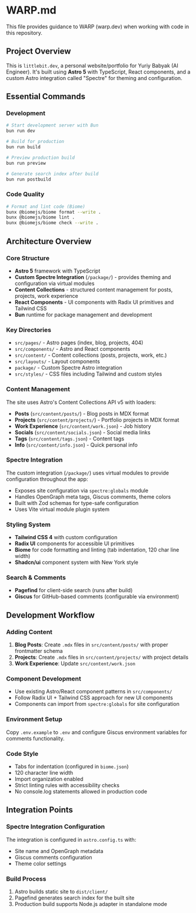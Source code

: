 # WARP.md

This file provides guidance to WARP (warp.dev) when working with code in this repository.

## Project Overview

This is `littlebit.dev`, a personal website/portfolio for Yuriy Babyak (AI Engineer). It's built using **Astro 5** with TypeScript, React components, and a custom Astro integration called "Spectre" for theming and configuration.

## Essential Commands

### Development
```bash
# Start development server with Bun
bun run dev

# Build for production
bun run build

# Preview production build
bun run preview

# Generate search index after build
bun run postbuild
```

### Code Quality
```bash
# Format and lint code (Biome)
bunx @biomejs/biome format --write .
bunx @biomejs/biome lint .
bunx @biomejs/biome check --write .
```

## Architecture Overview

### Core Structure
- **Astro 5** framework with TypeScript
- **Custom Spectre Integration** (`/package/`) - provides theming and configuration via virtual modules
- **Content Collections** - structured content management for posts, projects, work experience
- **React Components** - UI components with Radix UI primitives and Tailwind CSS
- **Bun** runtime for package management and development

### Key Directories
- `src/pages/` - Astro pages (index, blog, projects, 404)
- `src/components/` - Astro and React components
- `src/content/` - Content collections (posts, projects, work, etc.)
- `src/layouts/` - Layout components
- `package/` - Custom Spectre Astro integration
- `src/styles/` - CSS files including Tailwind and custom styles

### Content Management
The site uses Astro's Content Collections API v5 with loaders:
- **Posts** (`src/content/posts/`) - Blog posts in MDX format
- **Projects** (`src/content/projects/`) - Portfolio projects in MDX format  
- **Work Experience** (`src/content/work.json`) - Job history
- **Socials** (`src/content/socials.json`) - Social media links
- **Tags** (`src/content/tags.json`) - Content tags
- **Info** (`src/content/info.json`) - Quick personal info

### Spectre Integration
The custom integration (`/package/`) uses virtual modules to provide configuration throughout the app:
- Exposes site configuration via `spectre:globals` module
- Handles OpenGraph meta tags, Giscus comments, theme colors
- Built with Zod schemas for type-safe configuration
- Uses Vite virtual module plugin system

### Styling System
- **Tailwind CSS 4** with custom configuration
- **Radix UI** components for accessible UI primitives
- **Biome** for code formatting and linting (tab indentation, 120 char line width)
- **Shadcn/ui** component system with New York style

### Search & Comments
- **Pagefind** for client-side search (runs after build)
- **Giscus** for GitHub-based comments (configurable via environment)

## Development Workflow

### Adding Content
1. **Blog Posts**: Create `.mdx` files in `src/content/posts/` with proper frontmatter schema
2. **Projects**: Create `.mdx` files in `src/content/projects/` with project details
3. **Work Experience**: Update `src/content/work.json`

### Component Development  
- Use existing Astro/React component patterns in `src/components/`
- Follow Radix UI + Tailwind CSS approach for new UI components
- Components can import from `spectre:globals` for site configuration

### Environment Setup
Copy `.env.example` to `.env` and configure Giscus environment variables for comments functionality.

### Code Style
- Tabs for indentation (configured in `biome.json`)
- 120 character line width
- Import organization enabled
- Strict linting rules with accessibility checks
- No console.log statements allowed in production code

## Integration Points

### Spectre Integration Configuration
The integration is configured in `astro.config.ts` with:
- Site name and OpenGraph metadata
- Giscus comments configuration
- Theme color settings

### Build Process
1. Astro builds static site to `dist/client/`
2. Pagefind generates search index for the built site
3. Production build supports Node.js adapter in standalone mode
